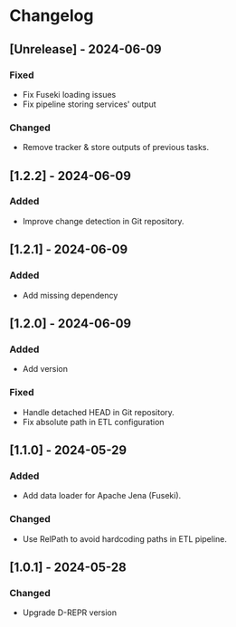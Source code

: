 # Changelog

## [Unrelease] - 2024-06-09

### Fixed

- Fix Fuseki loading issues
- Fix pipeline storing services' output

### Changed

- Remove tracker & store outputs of previous tasks.

## [1.2.2] - 2024-06-09

### Added

- Improve change detection in Git repository.

## [1.2.1] - 2024-06-09

### Added

- Add missing dependency

## [1.2.0] - 2024-06-09

### Added

- Add version

### Fixed

- Handle detached HEAD in Git repository.
- Fix absolute path in ETL configuration

## [1.1.0] - 2024-05-29

### Added

- Add data loader for Apache Jena (Fuseki).

### Changed

- Use RelPath to avoid hardcoding paths in ETL pipeline.

## [1.0.1] - 2024-05-28

### Changed

- Upgrade D-REPR version
